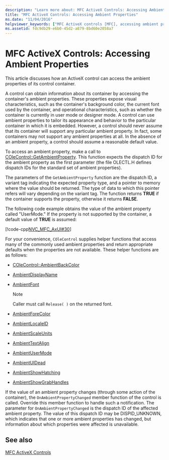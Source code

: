```yaml
---
description: "Learn more about: MFC ActiveX Controls: Accessing Ambient Properties"
title: "MFC ActiveX Controls: Accessing Ambient Properties"
ms.date: "11/04/2016"
helpviewer_keywords: ["MFC ActiveX controls [MFC], accessing ambient properties", "properties [MFC], accessing ambient"]
ms.assetid: fdc9db29-e6b0-45d2-a879-8bd60e2058a7
---
```

# MFC ActiveX Controls: Accessing Ambient Properties

This article discusses how an ActiveX control can access the ambient properties of its control container.

A control can obtain information about its container by accessing the container's ambient properties. These properties expose visual characteristics, such as the container's background color, the current font used by the container, and operational characteristics, such as whether the container is currently in user mode or designer mode. A control can use ambient properties to tailor its appearance and behavior to the particular container in which it is embedded. However, a control should never assume that its container will support any particular ambient property. In fact, some containers may not support any ambient properties at all. In the absence of an ambient property, a control should assume a reasonable default value.

To access an ambient property, make a call to [COleControl::GetAmbientProperty](reference/colecontrol-class.md#getambientproperty). This function expects the dispatch ID for the ambient property as the first parameter (the file OLECTL.H defines dispatch IDs for the standard set of ambient properties).

The parameters of the `GetAmbientProperty` function are the dispatch ID, a variant tag indicating the expected property type, and a pointer to memory where the value should be returned. The type of data to which this pointer refers will vary depending on the variant tag. The function returns **TRUE** if the container supports the property, otherwise it returns **FALSE**.

The following code example obtains the value of the ambient property called "UserMode." If the property is not supported by the container, a default value of **TRUE** is assumed:

[!code-cpp[NVC_MFC_AxUI#30](codesnippet/cpp/mfc-activex-controls-accessing-ambient-properties_1.cpp)]

For your convenience, `COleControl` supplies helper functions that access many of the commonly used ambient properties and return appropriate defaults when the properties are not available. These helper functions are as follows:

- [COleControl::AmbientBackColor](reference/colecontrol-class.md#ambientbackcolor)

- [AmbientDisplayName](reference/colecontrol-class.md#ambientdisplayname)

- [AmbientFont](reference/colecontrol-class.md#ambientfont)

    > [!NOTE]
    >  Caller must call `Release( )` on the returned font.

- [AmbientForeColor](reference/colecontrol-class.md#ambientforecolor)

- [AmbientLocaleID](reference/colecontrol-class.md#ambientlocaleid)

- [AmbientScaleUnits](reference/colecontrol-class.md#ambientscaleunits)

- [AmbientTextAlign](reference/colecontrol-class.md#ambienttextalign)

- [AmbientUserMode](reference/colecontrol-class.md#ambientusermode)

- [AmbientUIDead](reference/colecontrol-class.md#ambientuidead)

- [AmbientShowHatching](reference/colecontrol-class.md#ambientshowhatching)

- [AmbientShowGrabHandles](reference/colecontrol-class.md#ambientshowgrabhandles)

If the value of an ambient property changes (through some action of the container), the `OnAmbientPropertyChanged` member function of the control is called. Override this member function to handle such a notification. The parameter for `OnAmbientPropertyChanged` is the dispatch ID of the affected ambient property. The value of this dispatch ID may be DISPID_UNKNOWN, which indicates that one or more ambient properties has changed, but information about which properties were affected is unavailable.

## See also

[MFC ActiveX Controls](mfc-activex-controls.md)
